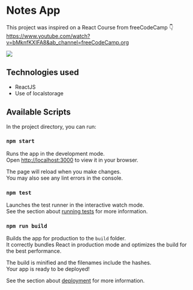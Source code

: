 # Notes App

This project was inspired on a React Course from freeCodeCamp 👇<br/>
https://www.youtube.com/watch?v=bMknfKXIFA8&ab_channel=freeCodeCamp.org

<img src="https://cdn.discordapp.com/attachments/1003049455181910017/1003071578038341712/unknown.png">

## Technologies used

- ReactJS
- Use of localstorage

## Available Scripts

In the project directory, you can run:

### `npm start`

Runs the app in the development mode.\
Open [http://localhost:3000](http://localhost:3000) to view it in your browser.

The page will reload when you make changes.\
You may also see any lint errors in the console.

### `npm test`

Launches the test runner in the interactive watch mode.\
See the section about [running tests](https://facebook.github.io/create-react-app/docs/running-tests) for more information.

### `npm run build`

Builds the app for production to the `build` folder.\
It correctly bundles React in production mode and optimizes the build for the best performance.

The build is minified and the filenames include the hashes.\
Your app is ready to be deployed!

See the section about [deployment](https://facebook.github.io/create-react-app/docs/deployment) for more information.